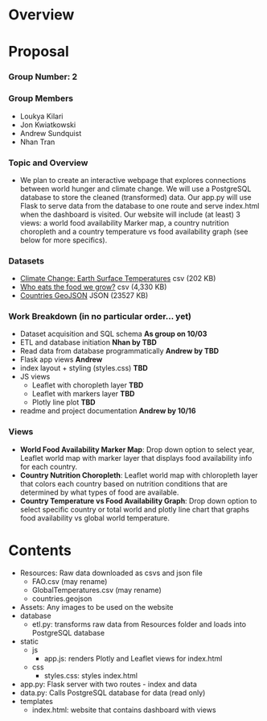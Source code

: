 # Overview

# Proposal
### Group Number: 2
### Group Members
- Loukya Kilari
- Jon Kwiatkowski
- Andrew Sundquist
- Nhan Tran
### Topic and Overview
- We plan to create an interactive webpage that explores connections between world hunger and climate change. We will use a PostgreSQL database to store the cleaned (transformed) data. Our app.py will use Flask to serve data from the database to one route and serve index.html when the dashboard is visited. Our website will include (at least) 3 views: a world food availability Marker map, a country nutrition choropleth and a country temperature vs food availability graph (see below for more specifics).
### Datasets
- [Climate Change: Earth Surface Temperatures](https://www.kaggle.com/datasets/berkeleyearth/climate-change-earth-surface-temperature-data) csv (202 KB)
- [Who eats the food we grow?](https://www.kaggle.com/datasets/dorbicycle/world-foodfeed-production) csv (4,330 KB)
- [Countries GeoJSON](https://datahub.io/core/geo-countries#resource-countries) JSON (23527 KB)
### Work Breakdown (in no particular order... yet)
- Dataset acquisition and SQL schema **As group on 10/03**
- ETL and database initiation **Nhan by TBD**
- Read data from database programmatically **Andrew by TBD**
- Flask app views **Andrew**
- index layout + styling (styles.css) **TBD**
- JS views
    - Leaflet with choropleth layer **TBD**
    - Leaflet with markers layer **TBD**
    - Plotly line plot **TBD**
- readme and project documentation **Andrew by 10/16**
 
### Views
- **World Food Availability Marker Map**: Drop down option to select year, Leaflet world map with marker layer that displays food availability info for each country.
- **Country Nutrition Choropleth**: Leaflet world map with chloropleth layer that colors each country based on nutrition conditions that are determined by what types of food are available.
- **Country Temperature vs Food Availability Graph**: Drop down option to select specific country or total world and plotly line chart that graphs food availability vs global world temperature.
 
# Contents
- Resources: Raw data downloaded as csvs and json file
    - FAO.csv (may rename)
    - GlobalTemperatures.csv (may rename)
    - countries.geojson
- Assets: Any images to be used on the website
- database
    - etl.py: transforms raw data from Resources folder and loads into PostgreSQL database
- static
    - js
        - app.js: renders Plotly and Leaflet views for index.html
    - css
        - styles.css: styles index.html
- app.py: Flask server with two routes - index and data
- data.py: Calls PostgreSQL database for data (read only)
- templates
    - index.html: website that contains dashboard with views
